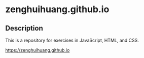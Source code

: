 # zenghuihuang.github.io
## Description

This is a repository for exercises in JavaScript, HTML, and CSS.


https://zenghuihuang.github.io
